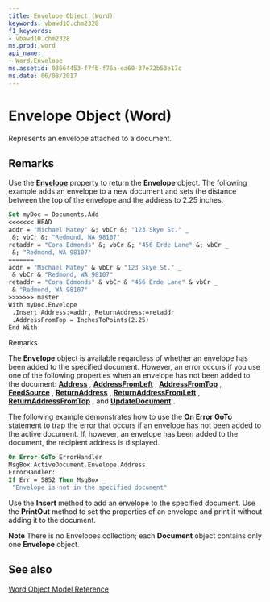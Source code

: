 ```yaml
---
title: Envelope Object (Word)
keywords: vbawd10.chm2328
f1_keywords:
- vbawd10.chm2328
ms.prod: word
api_name:
- Word.Envelope
ms.assetid: 03664453-f7fb-f76a-ea60-37e72b53e17c
ms.date: 06/08/2017
---
```



# Envelope Object (Word)

Represents an envelope attached to a document.


## Remarks

Use the  **[Envelope](Word.Document.Envelope.md)** property to return the **Envelope** object. The following example adds an envelope to a new document and sets the distance between the top of the envelope and the address to 2.25 inches.


```vb
Set myDoc = Documents.Add 
<<<<<<< HEAD
addr = "Michael Matey" &; vbCr &; "123 Skye St." _ 
 &; vbCr &; "Redmond, WA 98107" 
retaddr = "Cora Edmonds" &; vbCr &; "456 Erde Lane" &; vbCr _ 
 &; "Redmond, WA 98107" 
=======
addr = "Michael Matey" & vbCr & "123 Skye St." _ 
 & vbCr & "Redmond, WA 98107" 
retaddr = "Cora Edmonds" & vbCr & "456 Erde Lane" & vbCr _ 
 & "Redmond, WA 98107" 
>>>>>>> master
With myDoc.Envelope 
 .Insert Address:=addr, ReturnAddress:=retaddr 
 .AddressFromTop = InchesToPoints(2.25) 
End With
```

Remarks

The  **Envelope** object is available regardless of whether an envelope has been added to the specified document. However, an error occurs if you use one of the following properties when an envelope has not been added to the document: **[Address](Word.Envelope.Address.md)** , **[AddressFromLeft](Word.Envelope.AddressFromLeft.md)** , **[AddressFromTop](Word.Envelope.AddressFromTop.md)** , **[FeedSource](Word.Envelope.FeedSource.md)** , **[ReturnAddress](Word.Envelope.ReturnAddress.md)** , **[ReturnAddressFromLeft](Word.Envelope.ReturnAddressFromLeft.md)** , **[ReturnAddressFromTop](Word.Envelope.ReturnAddressFromTop.md)** , and **[UpdateDocument](Word.Envelope.UpdateDocument.md)** .

The following example demonstrates how to use the  **On Error GoTo** statement to trap the error that occurs if an envelope has not been added to the active document. If, however, an envelope has been added to the document, the recipient address is displayed.




```vb
On Error GoTo ErrorHandler 
MsgBox ActiveDocument.Envelope.Address 
ErrorHandler: 
If Err = 5852 Then MsgBox _ 
 "Envelope is not in the specified document"
```

Use the  **Insert** method to add an envelope to the specified document. Use the **PrintOut** method to set the properties of an envelope and print it without adding it to the document.


 **Note**  There is no Envelopes collection; each  **Document** object contains only one **Envelope** object.


## See also



[Word Object Model Reference](./overview/Word/object-model.md)

